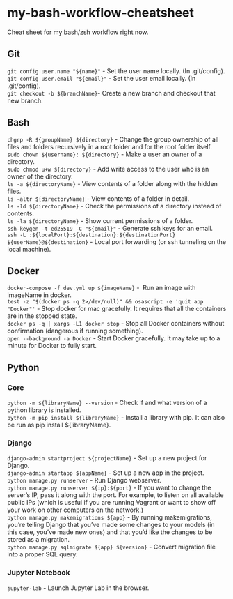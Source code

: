 # my-bash-workflow-cheatsheet
Cheat sheet for my bash/zsh workflow right now.

## Git
```git config user.name "${name}"``` - Set the user name locally. (In .git/config).  
```git config user.email "${email}"``` - Set the user email locally. (In .git/config).  
```git checkout -b ${branchName}```- Create a new branch and checkout that new branch.  

## Bash

```chgrp -R ${groupName} ${directory}``` - Change the group ownership of all files and folders recursively in a root folder and for the root folder itself.  
```sudo chown ${username}: ${directory}``` - Make a user an owner of a directory.  
```sudo chmod u+w ${directory}``` - Add write access to the user who is an owner of the directory.  
```ls -a ${directoryName}``` - View contents of a folder along with the hidden files.  
```ls -altr ${directoryName}``` - View contents of a folder in detail.  
```ls -ld ${directoryName}``` - Check the permissions of a directory instead of contents.  
```ls -la ${directoryName}``` - Show current permissions of a folder.  
```ssh-keygen -t ed25519 -C "${email}"``` - Generate ssh keys for an email.  
```ssh -L :${localPort}:${destination}:${destinationPort} ${userName}@${destination}``` - Local port forwarding (or ssh tunneling on the local machine).
## Docker

```docker-compose -f dev.yml up ${imageName}``` -  Run an image with imageName in docker.  
```test -z "$(docker ps -q 2>/dev/null)" && osascript -e 'quit app "Docker"'``` - Stop docker for mac gracefully. It requires that all the containers are in the stopped state.  
```docker ps -q | xargs -L1 docker stop``` - Stop all Docker containers without confirmation (dangerous if running something).  
```open --background -a Docker``` - Start Docker gracefully. It may take up to a minute for Docker to fully start.  

## Python
### Core
```python -m ${libraryName} --version``` - Check if and what version of a python library is installed.  
```python -m pip install ${libraryName}``` - Install a library with pip. It can also be run as pip install ${libraryName}.  
### Django
```django-admin startproject ${projectName}``` - Set up a new project for Django.  
```django-admin startapp ${appName}``` - Set up a new app in the project.  
```python manage.py runserver``` - Run Django webserver.  
```python manage.py runserver ${ip}:${port}``` - If you want to change the server’s IP, pass it along with the port. For example, to listen on all available public IPs (which is useful if you are running Vagrant or want to show off your work on other computers on the network.)  
```python manage.py makemigrations ${app}``` - By running makemigrations, you’re telling Django that you’ve made some changes to your models (in this case, you’ve made new ones) and that you’d like the changes to be stored as a migration.  
```python manage.py sqlmigrate ${app} ${version}``` - Convert migration file into a proper SQL query.  
### Jupyter Notebook
```jupyter-lab``` - Launch Jupyter Lab in the browser.  